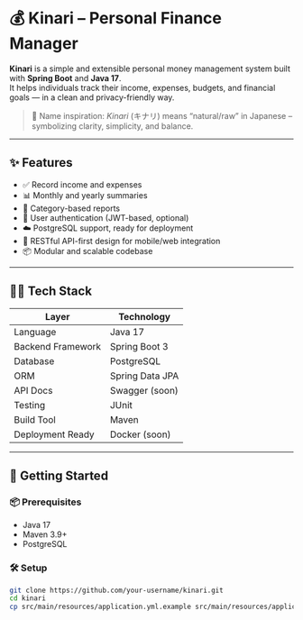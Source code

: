 # 💰 Kinari – Personal Finance Manager

**Kinari** is a simple and extensible personal money management system built with **Spring Boot** and **Java 17**.  
It helps individuals track their income, expenses, budgets, and financial goals — in a clean and privacy-friendly way.

> 🎯 Name inspiration: *Kinari* (キナリ) means “natural/raw” in Japanese – symbolizing clarity, simplicity, and balance.

---

## ✨ Features

- ✅ Record income and expenses
- 📊 Monthly and yearly summaries
- 💸 Category-based reports
- 🔐 User authentication (JWT-based, optional)
- ☁️ PostgreSQL support, ready for deployment
- 🔌 RESTful API-first design for mobile/web integration
- 📦 Modular and scalable codebase

---

## 🧑‍💻 Tech Stack

| Layer            | Technology        |
|------------------|-------------------|
| Language         | Java 17           |
| Backend Framework| Spring Boot 3     |
| Database         | PostgreSQL        |
| ORM              | Spring Data JPA   |
| API Docs         | Swagger (soon)    |
| Testing          | JUnit             |
| Build Tool       | Maven             |
| Deployment Ready | Docker (soon)     |

---

## 🚀 Getting Started

### 📦 Prerequisites
- Java 17
- Maven 3.9+
- PostgreSQL

### 🛠 Setup

```bash
git clone https://github.com/your-username/kinari.git
cd kinari
cp src/main/resources/application.yml.example src/main/resources/application.yml
